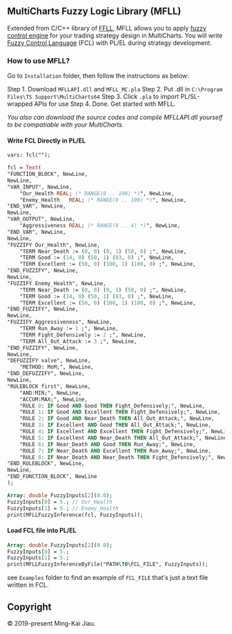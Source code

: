 ## MultiCharts Fuzzy Logic Library (MFLL)
Extended from C/C++ library of [FFLL](http://ffll.sourceforge.net/), MFLL allows you to apply [fuzzy control engine](https://en.wikipedia.org/wiki/Fuzzy_logic) for your trading strategy design in MultiCharts. You will write [Fuzzy Control Language](http://ffll.sourceforge.net/fcl.htm) (FCL) with PL/EL during strategy development. 


### How to use MFLL?

Go to `Installation` folder, then follow the instructions as below:

Step 1. Download `MFLLAPI.dll` and `MFLL_MC.pla`
Step 2. Put .dll in `C:\Program Files\TS Support\MultiCharts64`
Step 3. Click `.pla` to import PL/SL-wrapped APIs for use
Step 4. Done. Get started with MFLL.

*You also can download the source codes and compile MFLLAPI.dll yourself to be compatiable with your MultiCharts.*



#### Write FCL Directly in PL/EL
```pas
vars: fcl("");

fcl = Text(
"FUNCTION_BLOCK", NewLine,
NewLine,
"VAR_INPUT", NewLine,
	"Our_Health	REAL; (* RANGE(0 .. 100) *)", NewLine,
	"Enemy_Health	REAL; (* RANGE(0 .. 100) *)", NewLine,
"END_VAR", NewLine,
NewLine,
"VAR_OUTPUT", NewLine,
	"Aggressiveness	REAL; (* RANGE(0 .. 4) *)", NewLine,
"END_VAR", NewLine,
NewLine,
"FUZZIFY Our_Health", NewLine,
	"TERM Near_Death := (0, 0) (0, 1) (50, 0) ;", NewLine,
	"TERM Good := (14, 0) (50, 1) (83, 0) ;", NewLine,
	"TERM Excellent := (50, 0) (100, 1) (100, 0) ;", NewLine,
"END_FUZZIFY", NewLine,
NewLine,
"FUZZIFY Enemy_Health", NewLine,
	"TERM Near_Death := (0, 0) (0, 1) (50, 0) ;", NewLine,
	"TERM Good := (14, 0) (50, 1) (83, 0) ;", NewLine,
	"TERM Excellent := (50, 0) (100, 1) (100, 0) ;", NewLine,
"END_FUZZIFY", NewLine,
NewLine,
"FUZZIFY Aggressiveness", NewLine,
	"TERM Run_Away := 1 ;", NewLine,
	"TERM Fight_Defensively := 2 ;", NewLine,
	"TERM All_Out_Attack := 3 ;", NewLine,
"END_FUZZIFY", NewLine,
NewLine,
"DEFUZZIFY valve", NewLine,
	"METHOD: MoM;", NewLine,
"END_DEFUZZIFY", NewLine,
NewLine,
"RULEBLOCK first", NewLine,
	"AND:MIN;", NewLine,
	"ACCUM:MAX;", NewLine,
	"RULE 0: IF Good AND Good THEN Fight_Defensively;", NewLine,
	"RULE 1: IF Good AND Excellent THEN Fight_Defensively;", NewLine,
	"RULE 2: IF Good AND Near_Death THEN All_Out_Attack;", NewLine,
	"RULE 3: IF Excellent AND Good THEN All_Out_Attack;", NewLine,
	"RULE 4: IF Excellent AND Excellent THEN Fight_Defensively;", NewLine,
	"RULE 5: IF Excellent AND Near_Death THEN All_Out_Attack;", NewLine,
	"RULE 6: IF Near_Death AND Good THEN Run_Away;", NewLine,
	"RULE 7: IF Near_Death AND Excellent THEN Run_Away;", NewLine,
	"RULE 8: IF Near_Death AND Near_Death THEN Fight_Defensively;", NewLine,
"END_RULEBLOCK", NewLine,
NewLine,
"END_FUNCTION_BLOCK", NewLine
);

Array: double FuzzyInputs[2](0.0);
FuzzyInputs[0] = 5.; // Our_Health
FuzzyInputs[1] = 5.; // Enemy_Health
print(MFLLFuzzyInference(fcl, FuzzyInputs));
```

#### Load FCL file into PL/EL
```pas
Array: double FuzzyInputs[2](0.0);
FuzzyInputs[0] = 5.; 
FuzzyInputs[1] = 5.;
print(MFLLFuzzyInferenceByFile("PATH\TO\FCL_FILE", FuzzyInputs));
```
see `Examples` folder to find an example of `FCL_FILE` that's just a text file written in FCL.

Copyright
---
© 2019-present Ming-Kai Jiau.